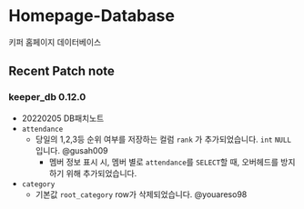 

# Homepage-Database

키퍼 홈페이지 데이터베이스

## Recent Patch note
### keeper_db 0.12.0
- 20220205 DB패치노트
- `attendance`  
    - 당일의 1,2,3등 순위 여부를 저장하는 컬럼 `rank` 가 추가되었습니다. `int` `NULL` 입니다. @gusah009 
        - 멤버 정보 표시 시, 멤버 별로 `attendance`를 `SELECT`할 때, 오버헤드를 방지하기 위해 추가되었습니다.
- `category`
    - 기본값 `root_category` row가 삭제되었습니다. @youareso98 